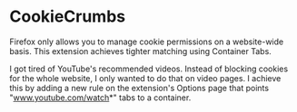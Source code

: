 # CookieCrumbs
Firefox only allows you to manage cookie permissions on a website-wide basis.
This extension achieves tighter matching using Container Tabs.

I got tired of YouTube's recommended videos. Instead of blocking cookies for the whole website, I only wanted to do that on video pages.
I achieve this by adding a new rule on the extension's Options page that points "www.youtube.com/watch*" tabs to a container.
